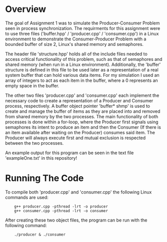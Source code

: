 # Overview
The goal of Assignment 1 was to simulate the Producer-Consumer Problem seen in process synchronization. The requirments for this assignment were to use three files ('buffer.hpp' / 'producer.cpp' / 'consumer.cpp') in a Linux environment to demonstrate the Consumer-Producer Problem with a bounded buffer of size 2, Linux's shared memory and semaphores.

The header file 'structure.hpp' holds all of the include files needed to access critical functionality of this problem, such as that of semaphores and shared memory (when run in a Linux environment). Additionally, the 'buffer' structure is defined in this file to be used later as a representation of a real system buffer that can hold various data items. For my simulation I used an array of integers to act as each item in the buffer, where a 0 represents an empty space in the buffer.

The other two files 'producer.cpp' and 'consumer.cpp' each implement the necessary code to create a representation of a Producer and Consumer process, respectively. A buffer object pointer 'buffer* shmp' is used to create and manage the buffer of items as they are placed into and removed from shared memory by the two processes. The main functionality of both processes is done within a for-loop, where the Producer first signals using semaphores its intent to produce an item and then the Consumer (If there is an item available after waiting on the Producer) consumes said item. The Producer will always execute first and mutual exclusion is respected between the two processes.

An example output for this program can be seen in the text file 'exampleOne.txt' in this repository!

# Running The Code
To compile both 'producer.cpp' and 'consumer.cpp' the following Linux commands are used:

        g++ producer.cpp -pthread -lrt -o producer
        g++ consumer.cpp -pthread -lrt -o consumer

After creating these two object files, the program can be run with the following command:

        ./producer & ./consumer
